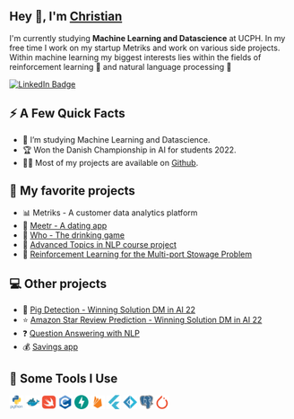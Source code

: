 <h2>Hey 👋, I'm <a href="https://www.linkedin.com/in/christian-mølholt-j-4406b812a/">Christian</a></h2>
<p>I'm currently studying <strong>Machine Learning and Datascience</strong> at UCPH. In my free time I work on my startup Metriks and work on various side projects. Within machine learning my biggest interests lies within the fields of reinforcement learning 🥕 and natural language processing 💬</p>
<p> <a href="https://www.linkedin.com/in/christian-mølholt-j-4406b812a/"><img src="https://img.shields.io/badge/-@christianjensen2903-0077B5?style=flat-square&amp;labelColor=0077B5&amp;logo=LinkedIn&amp" alt="LinkedIn Badge"></a></p>
<h2>⚡️ A Few Quick Facts</h2>
<ul>
<li>🤖 I’m studying Machine Learning and Datascience.</li>
<li>🏆 Won the Danish Championship in AI for students 2022.</li>
<li>👨‍💻 Most of my projects are available on <a href="https://github.com/christianjensen2903">Github</a>.</li>
</ul>
<h2>🤩 My favorite projects</h2>
<ul>
<li>📊 Metriks - A customer data analytics platform</li>
<li>💜 <a href="https://github.com/christianjensen2903/Meetr">Meetr - A dating app</a></li>
<li>🍻 <a href="https://github.com/christianjensen2903/Who">Who - The drinking game</a></li>
<li>💬 <a href="https://github.com/christianjensen2903/ATNLP">Advanced Topics in NLP course project</a></li>
<li>🚢 <a href="https://github.com/hojmax/RL-MPSP">Reinforcement Learning for the Multi-port Stowage Problem</a></li>
  
</ul>
<h2>💻 Other projects</h2>
<ul>
<li>🐷 <a href="https://github.com/christianjensen2903/Pig-Detection">Pig Detection - Winning Solution DM in AI 22</a></li>
<li>⭐️ <a href="https://github.com/christianjensen2903/Amazon-Star-Prediction">Amazon Star Review Prediction - Winning Solution DM in AI 22</a></li>
<li>❓ <a href="https://github.com/christianjensen2903/QuestionAnswering">Question Answering with NLP</a></li>
<li>💰 <a href="https://github.com/christianjensen2903/savings_app">Savings app</a></li>
</ul>
<h2>🚀 Some Tools I Use</h2>
<p align="left">
<img src="https://raw.githubusercontent.com/devicons/devicon/master/icons/python/python-original-wordmark.svg" alt="python" width="25" height="25" />
<img src="https://raw.githubusercontent.com/devicons/devicon/master/icons/docker/docker-original.svg" alt="Docker" width="25" height="25" />
<img src="https://github.com/devicons/devicon/blob/master/icons/swift/swift-original.svg" alt="Swift" width="25" height="25" />
<img src="https://github.com/devicons/devicon/blob/master/icons/c/c-original.svg" alt="C" width="25" height="25" />
<img src="https://github.com/devicons/devicon/blob/master/icons/fastapi/fastapi-original.svg" alt="FastAPI" width="25" height="25" />
<img src="https://github.com/devicons/devicon/blob/master/icons/firebase/firebase-plain.svg" alt="Firebase" width="25" height="25" />
<img src="https://github.com/devicons/devicon/blob/master/icons/flutter/flutter-plain.svg" alt="Flutter" width="25" height="25" />
<img src="https://github.com/devicons/devicon/blob/master/icons/fsharp/fsharp-original.svg" alt="F#" width="25" height="25" />
<img src="https://github.com/devicons/devicon/blob/master/icons/postgresql/postgresql-original.svg" alt="PostgresSQL" width="25" height="25" />
<img src="https://github.com/devicons/devicon/blob/master/icons/pytorch/pytorch-original.svg" alt="Pytorch" width="25" height="25" />
</p>
